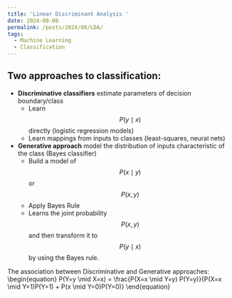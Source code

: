 ```yaml
---
title: 'Linear Discriminant Analysis '
date: 2024-08-08
permalink: /posts/2024/08/LDA/
tags:
  - Machine Learning
  - Classification
---
```


## Two approaches to classification:
- **Discriminative classifiers** estimate parameters of decision boundary/class
    - Learn $$P(y \mid x)$$ directly (logistic regression models)
    - Learn mappings from inputs to classes (least-squares, neural nets)
- **Generative approach** model the distribution of inputs characteristic of the class (Bayes classifier)
    - Build a model of $$P(x \mid y)$$ or $$P(x,y)$$
    - Apply Bayes Rule
    - Learns the joint probability $$P(x,y)$$ and then transform it to $$P(y \mid x)$$ by using the Bayes rule.

The association between Discriminative and Generative approaches:
\begin{equation}
P(Y=y \mid X=x) = \frac{P(X=x \mid Y=y) P(Y=y)}{P(X=x \mid Y=1)P(Y=1) + P(x \mid Y=0)P(Y=0)}
\end{equation}
